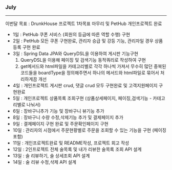 ### July
---

이번달 목표 : DrunkHouse 프로젝트 1차목표 마무리 및 PetHub 개인프로젝트 완료

- 1일 : PetHub 쿠폰 서비스 (회원의 등급에 따른 역할 수행) 구현
- 2일 : PetHub 모든 쿠폰 구현완료, 관리자 승급 및 강등 기능, 관리자일 경우 상품등록 구현 완료
- 3일 : Spring Data JPA와 QueryDSL을 이용하여 게시판 기능구현
  1. QueryDSL을 이용해 페이징 및 검색기능 동적쿼리로 작성하여 구현
  2. get메서드와 html파일을 카테고리별로 각각 하나씩 가져서 무수히 많던 중복된 코드들을 boardType을 정의해주면서 하나의 메서드와 html파일로 묶어서 처리하게끔 개선
- 4일 : 개인프로젝트 게시판 crud, 댓글 crud 모두 구현완료 및 고객지원페이지 구현완료
- 5일 : 개인프로젝트 상품목록 조회구현 (상품상세페이지, 페이징,검색기능 - 카테고리별로 나눠서)
- 6일 : 장바구니추가 기능 및 장바구니 뷰기능 추가
- 8일 : 장바구니 수량 수정,삭제기능 추가 및 결제페이지 추가
- 9일 : 결제페이지 구현 완료 및 주문확인페이지 구현
- 10일 : 관리자의 시점에서 주문현황별로 주문을 조회할 수 있는 기능을 구현 (페이징 포함)
- 11일 : 개인프로젝트완료 및 README작성, 프로젝트 회고 작성
- 12일 : 2인프로젝트 전체 술목록 및 내가 리뷰한 술목록 조회 API 설계
- 13일 : 술 리뷰하기, 술 상세조회 API 설계
- 14일 : 술 리뷰 수정,삭제 API 설계
